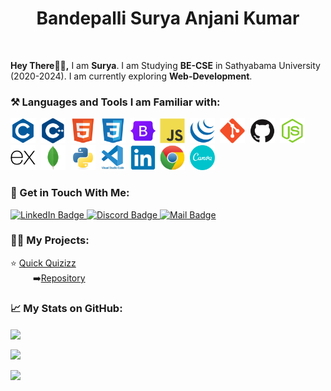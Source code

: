 <h1 align="center">Bandepalli Surya Anjani Kumar</a></h1>

<p align=center><img src="https://komarev.com/ghpvc/?username=Surya-Kumar-03&style=flat-square&color=blue" alt=""/></p>

**Hey There🙋‍♂️,** I am **Surya**. I am Studying **BE-CSE** in Sathyabama University (2020-2024). I am currently exploring **Web-Development**.

### ⚒️ Languages and Tools I am Familiar with:
<div>
  <img src="https://github.com/devicons/devicon/blob/master/icons/c/c-plain.svg" title="C" alt="C" width="40" height="40"/>&nbsp;
  <img src="https://github.com/devicons/devicon/blob/master/icons/cplusplus/cplusplus-plain.svg" title="C++" alt="C++" width="40" height="40"/>&nbsp;
  <img src="https://github.com/devicons/devicon/blob/master/icons/html5/html5-original.svg" title="HTML" alt="HTML" width="40" height="40"/>&nbsp;
  <img src="https://github.com/devicons/devicon/blob/master/icons/css3/css3-original.svg" title="CSS" alt="CSS" width="40" height="40"/>&nbsp;
  <img src="https://github.com/devicons/devicon/blob/master/icons/bootstrap/bootstrap-original.svg" title="BootStrap" alt="BootStrap" width="40" height="40"/>&nbsp;
  <img src="https://github.com/devicons/devicon/blob/master/icons/javascript/javascript-original.svg" title="Javascript" alt="Javascript" width="40" height="40"/>&nbsp;
  <img src="https://github.com/devicons/devicon/blob/master/icons/jquery/jquery-original.svg" title="JQuery" alt="JQuery" width="40" height="40"/>&nbsp;
  <img src="https://github.com/devicons/devicon/blob/master/icons/git/git-original.svg" title="Git" alt="Git" width="40" height="40"/>&nbsp;
  <img src="https://github.com/devicons/devicon/blob/master/icons/github/github-original.svg" title="GitHub" alt="GitHub" width="40" height="40"/>&nbsp;
  <img src="https://github.com/devicons/devicon/blob/master/icons/nodejs/nodejs-original.svg" title="NodeJS" alt="NodeJS" width="40" height="40"/>&nbsp;
  <img src="https://github.com/devicons/devicon/blob/master/icons/express/express-original.svg" title="Express" alt="Express" width="40" height="40"/>&nbsp;
  <img src="https://github.com/devicons/devicon/blob/master/icons/mongodb/mongodb-original.svg" title="MongoDB" alt="MongoDB" width="40" height="40"/>&nbsp;
  <img src="https://github.com/devicons/devicon/blob/master/icons/python/python-original.svg" title="Python" alt="Python" width="40" height="40"/>&nbsp;
  <img src="https://github.com/devicons/devicon/blob/master/icons/vscode/vscode-original-wordmark.svg" title="VSCode" alt="VSCode" width="40" height="40"/>&nbsp;  
  <img src="https://github.com/devicons/devicon/blob/master/icons/linkedin/linkedin-original.svg" title="LinkedIn" alt="LinkedIn" width="40" height="40"/>&nbsp;
  <img src="https://github.com/devicons/devicon/blob/master/icons/chrome/chrome-original.svg" title="Chrome" alt="Chrome" width="40" height="40"/>&nbsp;
  <img src="https://github.com/devicons/devicon/blob/master/icons/canva/canva-original.svg" title="Canva" alt="Canva" width="40" height="40"/>&nbsp;
</div>


### 🤝 Get in Touch With Me:
<div id="badges">
  <a href="https://www.linkedin.com/in/bandepalli-surya/">
    <img src="https://img.shields.io/badge/LinkedIn-blue?style=for-the-badge&logo=linkedin&logoColor=white" alt="LinkedIn Badge"/>
  </a>
  <a href="https://discordapp.com/users/787550084371578891">
    <img src="https://img.shields.io/badge/Discord-7289DA?style=for-the-badge&logo=discord&logoColor=white" alt="Discord Badge"/>
  </a>
  <a target="_blank" href="mailto:bsuryakumar03@gmail.com">
    <img src = "https://img.shields.io/badge/Gmail-D14836?style=for-the-badge&logo=gmail&logoColor=white" alt="Mail Badge">
  </a>
</div>

### 👨‍💻 My Projects:
⭐ [Quick Quizizz](https://quick-quizizz.herokuapp.com/)<br>
&emsp; &emsp; ➡️[Repository](https://github.com/Surya-Kumar-03/Quick-Quizizz)

### 📈 My Stats on GitHub:
<p  align=center>

<img src = "https://github-readme-stats.vercel.app/api?username=Surya-Kumar-03&show_icons=true&include_all_commits=true&theme=radical" width="400px"   align=center></img>

<img src = "https://github-readme-stats.vercel.app/api/top-langs/?username=Surya-Kumar-03&layout=compact&theme=radical" width="400px" align=center></img>

<img src = "https://github-readme-streak-stats.herokuapp.com/?user=Surya-Kumar-03&theme=dark&background=141321" width="400px" align=center></img>

</p>
